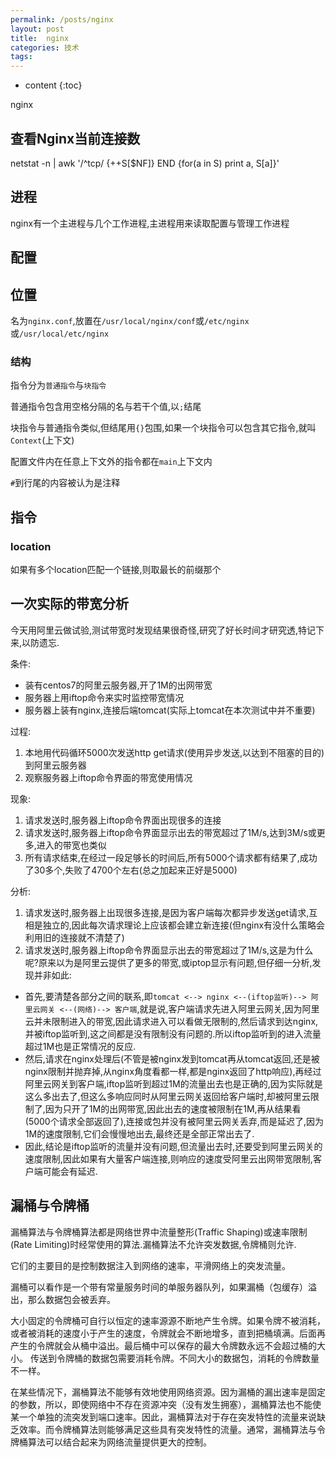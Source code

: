 ```yaml
---
permalink: /posts/nginx
layout: post
title:  nginx
categories: 技术
tags:
---
```


* content
{:toc}

nginx




## 查看Nginx当前连接数
netstat -n | awk '/^tcp/ {++S[$NF]} END {for(a in S) print a, S[a]}'

## 进程

nginx有一个主进程与几个工作进程,主进程用来读取配置与管理工作进程

## 配置

## 位置
名为`nginx.conf`,放置在`/usr/local/nginx/conf`或`/etc/nginx`或`/usr/local/etc/nginx`

### 结构

指令分为`普通指令`与`块指令`

普通指令包含用空格分隔的名与若干个值,以`;`结尾

块指令与普通指令类似,但结尾用`{}`包围,如果一个块指令可以包含其它指令,就叫`Context`(上下文)

配置文件内在任意上下文外的指令都在`main`上下文内

`#`到行尾的内容被认为是注释

## 指令

### location

如果有多个location匹配一个链接,则取最长的前缀那个

## 一次实际的带宽分析
今天用阿里云做试验,测试带宽时发现结果很奇怪,研究了好长时间才研究透,特记下来,以防遗忘.

条件:
* 装有centos7的阿里云服务器,开了1M的出网带宽
* 服务器上用iftop命令来实时监控带宽情况
* 服务器上装有nginx,连接后端tomcat(实际上tomcat在本次测试中并不重要)

过程:
1. 本地用代码循环5000次发送http get请求(使用异步发送,以达到不阻塞的目的)到阿里云服务器
2. 观察服务器上iftop命令界面的带宽使用情况

现象:
1. 请求发送时,服务器上iftop命令界面出现很多的连接
2. 请求发送时,服务器上iftop命令界面显示出去的带宽超过了1M/s,达到3M/s或更多,进入的带宽也类似
3. 所有请求结束,在经过一段足够长的时间后,所有5000个请求都有结果了,成功了30多个,失败了4700个左右(总之加起来正好是5000)

分析:
1. 请求发送时,服务器上出现很多连接,是因为客户端每次都异步发送get请求,互相是独立的,因此每次请求理论上应该都会建立新连接(但nginx有没什么策略会利用旧的连接就不清楚了)
2. 请求发送时,服务器上iftop命令界面显示出去的带宽超过了1M/s,这是为什么呢?原来以为是阿里云提供了更多的带宽,或iptop显示有问题,但仔细一分析,发现并非如此:
  * 首先,要清楚各部分之间的联系,即`tomcat <--> nginx <--(iftop监听)--> 阿里云网关 <--(网络)--> 客户端`,就是说,客户端请求先进入阿里云网关,因为阿里云并未限制进入的带宽,因此请求进入可以看做无限制的,然后请求到达nginx,并被iftop监听到,这之间都是没有限制没有问题的.所以iftop监听到的进入流量超过1M也是正常情况的反应.
  * 然后,请求在nginx处理后(不管是被nginx发到tomcat再从tomcat返回,还是被nginx限制并抛弃掉,从nginx角度看都一样,都是nginx返回了http响应),再经过阿里云网关到客户端,iftop监听到超过1M的流量出去也是正确的,因为实际就是这么多出去了,但这么多响应同时从阿里云网关返回给客户端时,却被阿里云限制了,因为只开了1M的出网带宽,因此出去的速度被限制在1M,再从结果看(5000个请求全部返回了),连接或包并没有被阿里云网关丢弃,而是延迟了,因为1M的速度限制,它们会慢慢地出去,最终还是全部正常出去了.
  * 因此,结论是iftop监听的流量并没有问题,但流量出去时,还要受到阿里云网关的速度限制,因此如果有大量客户端连接,则响应的速度受阿里云出网带宽限制,客户端可能会有延迟.

## 漏桶与令牌桶
漏桶算法与令牌桶算法都是网络世界中流量整形(Traffic Shaping)或速率限制(Rate Limiting)时经常使用的算法.漏桶算法不允许突发数据,令牌桶则允许.

它们的主要目的是控制数据注入到网络的速率，平滑网络上的突发流量。

漏桶可以看作是一个带有常量服务时间的单服务器队列，如果漏桶（包缓存）溢出，那么数据包会被丢弃。

大小固定的令牌桶可自行以恒定的速率源源不断地产生令牌。如果令牌不被消耗，或者被消耗的速度小于产生的速度，令牌就会不断地增多，直到把桶填满。后面再产生的令牌就会从桶中溢出。最后桶中可以保存的最大令牌数永远不会超过桶的大小。
传送到令牌桶的数据包需要消耗令牌。不同大小的数据包，消耗的令牌数量不一样。

在某些情况下，漏桶算法不能够有效地使用网络资源。因为漏桶的漏出速率是固定的参数，所以，即使网络中不存在资源冲突（没有发生拥塞），漏桶算法也不能使某一个单独的流突发到端口速率。因此，漏桶算法对于存在突发特性的流量来说缺乏效率。而令牌桶算法则能够满足这些具有突发特性的流量。通常，漏桶算法与令牌桶算法可以结合起来为网络流量提供更大的控制。

